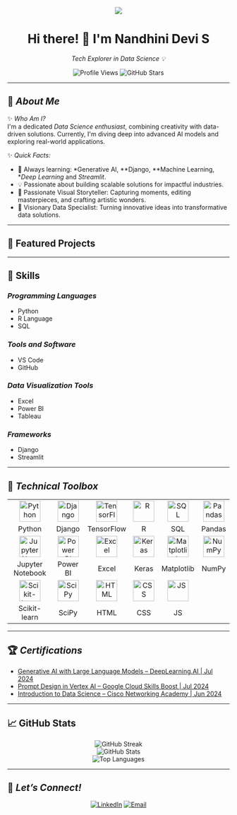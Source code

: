 <p align="center">  
  <img src="https://readme-typing-svg.herokuapp.com?font=Fira+Code&duration=5000&color=fcff33&center=true&vCenter=true&width=800&lines=Welcome+to+My+GitHub+Profile!;I+am+a+Data+Science+Enthusiast;Passionate+About+AI+and+Machine+Learning;Focusing+on+Innovative+Solutions+to+Real-World+Problems;Let's+Build+Something+Impactful+Together!" />  
</p>

<h1 align="center">Hi there! 👋 I'm Nandhini Devi S</h1>  
<p align="center">  
  <em>Tech Explorer in Data Science 💡</em>  
</p>  

<p align="center">
  <!-- Profile Views -->
  <img src="https://komarev.com/ghpvc/?username=nandhinidevi262002&color=blue&style=flat-square" alt="Profile Views" />

  <!-- Total Stars -->
  <img src="https://img.shields.io/github/stars/nandhinidevi262002?style=flat-square&color=yellow" alt="GitHub Stars" />
</p>

---

## 🌟 *About Me*  

✨ *Who Am I?*  
I'm a dedicated *Data Science enthusiast*, combining creativity with data-driven solutions. Currently, I'm diving deep into advanced AI models and exploring real-world applications.

✨ *Quick Facts:*   
- 🌱 Always learning: *Generative AI, **Django, **Machine Learning, **Deep Learning* and *Streamlit*.  
- 💡 Passionate about building scalable solutions for impactful industries.  
- 📸 Passionate Visual Storyteller: Capturing moments, editing masterpieces, and crafting artistic wonders.
- 🎯 Visionary Data Specialist: Turning innovative ideas into transformative data solutions.
  
---

## 📂 Featured Projects


---

## 🚀 Skills

### *Programming Languages*  
- Python  
- R Language  
- SQL  

### *Tools and Software*  
- VS Code  
- GitHub  

### *Data Visualization Tools*  
- Excel  
- Power BI  
- Tableau  

### *Frameworks*  
- Django  
- Streamlit  

----
## 🔧 *Technical Toolbox*  

<table align="center"> 
  <tr> 
    <td align="center"><img src="https://cdn.jsdelivr.net/gh/devicons/devicon/icons/python/python-original.svg" width="48px" alt="Python" /></td> 
    <td align="center"><img src="https://cdn.worldvectorlogo.com/logos/django.svg" width="48px" alt="Django" /></td> 
    <td align="center"><img src="https://cdn.jsdelivr.net/gh/devicons/devicon/icons/tensorflow/tensorflow-original.svg" width="48px" alt="TensorFlow" /></td> 
    <td align="center"><img src="https://cdn.jsdelivr.net/gh/devicons/devicon/icons/rstudio/rstudio-original.svg" width="48px" alt="R" /></td> 
    <td align="center"><img src="https://cdn.jsdelivr.net/gh/devicons/devicon/icons/mysql/mysql-original.svg" width="48px" alt="SQL" /></td> 
    <td align="center"><img src="https://cdn.jsdelivr.net/gh/devicons/devicon/icons/pandas/pandas-original.svg" width="48px" alt="Pandas" /></td>  
  </tr> 
  <tr> 
    <td align="center">Python</td> 
    <td align="center">Django</td> 
    <td align="center">TensorFlow</td> 
    <td align="center">R</td> 
    <td align="center">SQL</td> 
    <td align="center">Pandas</td> 
  </tr> 
  <tr> 
    <td align="center"><img src="https://cdn.jsdelivr.net/gh/devicons/devicon/icons/jupyter/jupyter-original.svg" width="48px" alt="Jupyter Notebook" /></td> 
    <td align="center"><img src="https://upload.wikimedia.org/wikipedia/commons/c/cf/New_Power_BI_Logo.svg" width="48px" alt="Power BI" /></td> 
    <td align="center"><img src="https://upload.wikimedia.org/wikipedia/commons/3/34/Microsoft_Office_Excel_%282019%E2%80%93present%29.svg" width="48px" alt="Excel" /></td> 
    <td align="center"><img src="https://cdn.jsdelivr.net/gh/devicons/devicon/icons/keras/keras-original.svg" width="48px" alt="Keras" /></td> 
    <td align="center"><img src="https://cdn.jsdelivr.net/gh/devicons/devicon/icons/matplotlib/matplotlib-original.svg" width="48px" alt="Matplotlib" /></td> 
    <td align="center"><img src="https://cdn.jsdelivr.net/gh/devicons/devicon/icons/numpy/numpy-original.svg" width="48px" alt="NumPy" /></td> 
  </tr> 
  <tr> 
    <td align="center">Jupyter Notebook</td> 
    <td align="center">Power BI</td> 
    <td align="center">Excel</td> 
    <td align="center">Keras</td> 
    <td align="center">Matplotlib</td> 
    <td align="center">NumPy</td> 
  </tr> 
  <tr> 
    <td align="center"><img src="https://upload.wikimedia.org/wikipedia/commons/0/05/Scikit_learn_logo_small.svg" width="48px" alt="Scikit-learn" /></td> 
    <td align="center"><img src="https://upload.wikimedia.org/wikipedia/commons/b/b2/SCIPY_2.svg" width="48px" alt="SciPy" /></td> 
    <td align="center"><img src="https://upload.wikimedia.org/wikipedia/commons/6/61/HTML5_logo_and_wordmark.svg" width="48px" alt="HTML" /></td>
    <td align="center"><img src="https://upload.wikimedia.org/wikipedia/commons/d/d5/CSS3_logo_and_wordmark.svg" width="48px" alt="CSS" /></td>
    <td align="center"><img src="https://cdn.worldvectorlogo.com/logos/javascript-1.svg" width="48px" alt="JS" /></td>
  </tr> 
  <tr> 
    <td align="center">Scikit-learn</td> 
    <td align="center">SciPy</td> 
    <td align="center">HTML</td>
    <td align="center">CSS</td>
    <td align="center">JS</td>
  </tr> 
</table>

---

## 🏆 *Certifications*  

<ul>
  <li><a href="https://www.coursera.org/account/accomplishments/verify/X9V5RGM5PDSU?utm_source=link&utm_medium=certificate&utm_content=cert_image&utm_campaign=sharing_cta&utm_product=course">Generative AI with Large Language Models – DeepLearning.AI | Jul 2024</a></li>
  <li><a href="https://www.cloudskillsboost.google/public_profiles/5a8a07c0-cc3c-4e09-8b2c-3a7af15ff086/badges/10320436">Prompt Design in Vertex AI – Google Cloud Skills Boost | Jul 2024</a></li>
  <li><a href="https://www.credly.com/badges/33b9309d-73d4-4fc9-ae21-5ee1559f2908/public_url">Introduction to Data Science – Cisco Networking Academy | Jun 2024</a></li>
</ul>

---


## 📈 GitHub Stats
<p align="center"> 
  <img src="https://github-readme-streak-stats.herokuapp.com/?user=nandhinidevi262002&theme=radical&hide_border=true" alt="GitHub Streak" /> 
  <br /> 
  <img src="https://github-readme-stats.vercel.app/api?username=nandhinidevi262002&show_icons=true&theme=radical&hide_border=true" alt="GitHub Stats" /> 
  <br /> 
  <img src="https://github-readme-stats.vercel.app/api/top-langs/?username=nandhinidevi262002&layout=compact&theme=radical&hide_border=true" alt="Top Languages" /> 
</p>

---

## 💬 *Let’s Connect!*  
<p align="center">  
  <a href="https://www.linkedin.com/in/nandhinidevi2605"><img src="https://img.shields.io/badge/LinkedIn-blue?style=for-the-badge&logo=linkedin" alt="LinkedIn"></a>  
  <a href="mailto:nandhinidevis2023@gmail.com"><img src="https://img.shields.io/badge/Email-red?style=for-the-badge&logo=gmail&logoColor=white" alt="Email"></a>  
</p>
